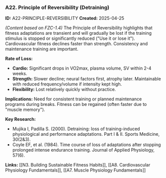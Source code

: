 ### A22. Principle of Reversibility (Detraining)
**ID:** A22-PRINCIPLE-REVERSIBILITY
**Created:** 2025-04-25

*(Content based on FZC-1.4)*
The Principle of Reversibility highlights that fitness adaptations are transient and will gradually be lost if the training stimulus is stopped or significantly reduced ("Use it or lose it"). Cardiovascular fitness declines faster than strength. Consistency and maintenance training are important.

**Rate of Loss:**
- **Cardio:** Significant drops in VO2max, plasma volume, SV within 2-4 weeks.
- **Strength:** Slower decline; neural factors first, atrophy later. Maintainable with reduced frequency/volume if intensity kept high.
- **Flexibility:** Lost relatively quickly without practice.

**Implications:** Need for consistent training or planned maintenance programs during breaks. Fitness can be regained (often faster due to "muscle memory").

**Key Research:**
- Mujika I, Padilla S. (2000). Detraining: loss of training-induced physiological and performance adaptations. Part I & II. Sports Medicine, 30(2&3).
- Coyle EF, et al. (1984). Time course of loss of adaptations after stopping prolonged intense endurance training. Journal of Applied Physiology, 57(6).

**Links:** [[N3. Building Sustainable Fitness Habits]], [[A8. Cardiovascular Physiology Fundamentals]], [[A7. Muscle Physiology Fundamentals]]